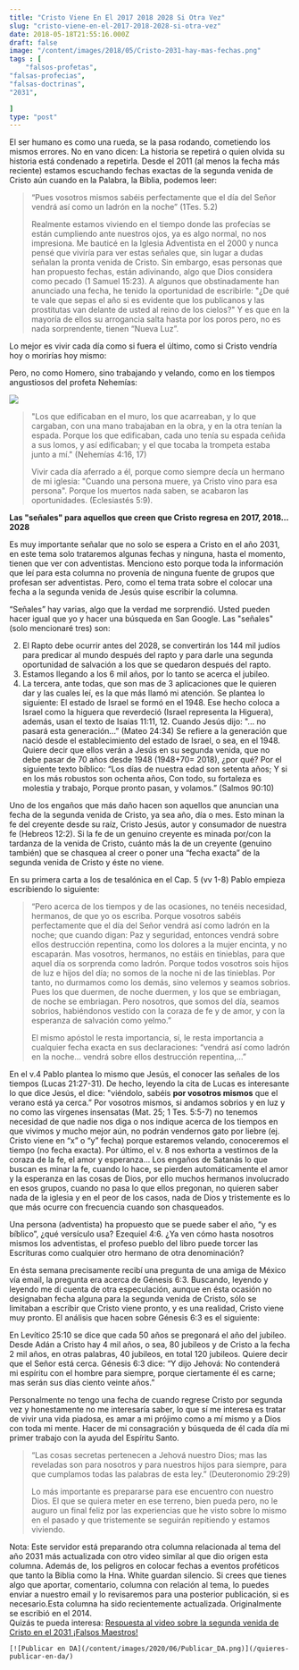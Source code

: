 ```yaml
---
title: "Cristo Viene En El 2017 2018 2028 Si Otra Vez"
slug: "cristo-viene-en-el-2017-2018-2028-si-otra-vez"
date: 2018-05-18T21:55:16.000Z
draft: false
image: "/content/images/2018/05/Cristo-2031-hay-mas-fechas.png"
tags : [
    "falsos-profetas",
"falsas-profecias",
"falsas-doctrinas",
"2031",

]
type: "post"
---
```


   El ser humano es como una rueda, se la pasa rodando, cometiendo los mismos errores. No en vano dicen: La historia se repetirá o quien olvida su historia está condenado a repetirla. Desde el 2011 (al menos la fecha más reciente) estamos escuchando fechas exactas de la segunda venida de Cristo aún cuando en la Palabra, la Biblia, podemos leer:

 
>  “Pues vosotros mismos sabéis perfectamente que el día del Señor vendrá así como un ladrón en la noche” (1Tes. 5.2)
> 
>   Realmente estamos viviendo en el tiempo donde las profecías se están cumpliendo ante nuestros ojos, ya es algo normal, no nos impresiona. Me bauticé en la Iglesia Adventista en el 2000 y nunca pensé que viviría para ver estas señales que, sin lugar a dudas señalan la pronta venida de Cristo. Sin embargo, esas personas que han propuesto fechas, están adivinando, algo que Dios considera como pecado (1 Samuel 15:23). A algunos que obstinadamente han anunciado una fecha, he tenido la oportunidad de escribirle: "¿De qué te vale que sepas el año si es evidente que los publicanos y las prostitutas van delante de usted al reino de los cielos?" Y es que en la mayoría de ellos su arrogancia salta hasta por los poros pero, no es nada sorprendente, tienen “Nueva Luz”.

 Lo mejor es vivir cada día como si fuera el último, como si Cristo vendría hoy o morirías hoy mismo:

  Pero, no como Homero, sino trabajando y velando, como en los tiempos angustiosos del profeta Nehemías:

 ![](/content/images/2017/06/15590516_1998318797062183_5444516411241205891_n.png)

 
>  "Los que edificaban en el muro, los que acarreaban, y lo que cargaban, con una mano trabajaban en la obra, y en la otra tenían la espada. Porque los que edificaban, cada uno tenía su espada ceñida a sus lomos, y así edificaban; y el que tocaba la trompeta estaba junto a mí." (Nehemías 4:16, 17)
> 
>   Vivir cada día aferrado a él, porque como siempre decía un hermano de mi iglesia: "Cuando una persona muere, ya Cristo vino para esa persona". Porque los muertos nada saben, se acabaron las oportunidades. (Eclesiastés 5:9).

 **Las "señales" para aquellos que creen que Cristo regresa en 2017, 2018… 2028**

 Es muy importante señalar que no solo se espera a Cristo en el año 2031, en este tema solo trataremos algunas fechas y ninguna, hasta el momento, tienen que ver con adventistas. Menciono esto porque toda la información que leí para esta columna no provenía de ninguna fuente de grupos que profesan ser adventistas. Pero, como el tema trata sobre el colocar una fecha a la segunda venida de Jesús quise escribir la columna.

 “Señales” hay varias, algo que la verdad me sorprendió. Usted pueden hacer igual que yo y hacer una búsqueda en San Google. Las "señales" (solo mencionaré tres) son:

 
 2. El Rapto debe ocurrir antes del 2028, se convertirán los 144 mil judíos para predicar al mundo después del rapto y para darle una segunda oportunidad de salvación a los que se quedaron después del rapto.
 4. Estamos llegando a los 6 mil años, por lo tanto se acerca el jubileo.
 6. La tercera, ante todas, que son mas de 3 aplicaciones que le quieren dar y las cuales leí, es la que más llamó mi atención. Se plantea lo siguiente: El estado de Israel se formó en el 1948. Ese hecho coloca a Israel como la higuera que reverdeció (Israel representa la Higuera), además, usan el texto de Isaías 11:11, 12. Cuando Jesús dijo: "... no pasará esta generación…” (Mateo 24:34) Se refiere a la generación que nació desde el establecimiento del estado de Israel, o sea, en el 1948. Quiere decir que ellos verán a Jesús en su segunda venida, que no debe pasar de 70 años desde 1948 (1948+70= 2018), ¿por qué? Por el siguiente texto bíblico: “Los días de nuestra edad son setenta años; Y si en los más robustos son ochenta años, Con todo, su fortaleza es molestia y trabajo, Porque pronto pasan, y volamos.” (Salmos 90:10)
 
 Uno de los engaños que más daño hacen son aquellos que anuncian una fecha de la segunda venida de Cristo, ya sea año, día o mes. Esto minan la fe del creyente desde su raíz, Cristo Jesús, autor y consumador de nuestra fe (Hebreos 12:2). Si la fe de un genuino creyente es minada por/con la tardanza de la venida de Cristo, cuánto más la de un creyente (genuino también) que se chasquea al creer o poner una “fecha exacta” de la segunda venida de Cristo y éste no viene.

 En su primera carta a los de tesalónica en el Cap. 5 (vv 1-8) Pablo empieza escribiendo lo siguiente:

 
>  “Pero acerca de los tiempos y de las ocasiones, no tenéis necesidad, hermanos, de que yo os escriba. Porque vosotros sabéis perfectamente que el día del Señor vendrá así como ladrón en la noche; que cuando digan: Paz y seguridad, entonces vendrá sobre ellos destrucción repentina, como los dolores a la mujer encinta, y no escaparán. Mas vosotros, hermanos, no estáis en tinieblas, para que aquel día os sorprenda como ladrón. Porque todos vosotros sois hijos de luz e hijos del día; no somos de la noche ni de las tinieblas. Por tanto, no durmamos como los demás, sino velemos y seamos sobrios. Pues los que duermen, de noche duermen, y los que se embriagan, de noche se embriagan. Pero nosotros, que somos del día, seamos sobrios, habiéndonos vestido con la coraza de fe y de amor, y con la esperanza de salvación como yelmo.”
> 
>   El mismo apóstol le resta importancia, sí, le resta importancia a cualquier fecha exacta en sus declaraciones: “vendrá así como ladrón en la noche… vendrá sobre ellos destrucción repentina,…”

 En el v.4 Pablo plantea lo mismo que Jesús, el conocer las señales de los tiempos (Lucas 21:27-31). De hecho, leyendo la cita de Lucas es interesante lo que dice Jesús, el dice: "viéndolo, sabéis **por vosotros mismos** que el verano está ya cerca.” Por vosotros mismos, si andamos sobrios y en luz y no como las vírgenes insensatas (Mat. 25; 1 Tes. 5:5-7) no tenemos necesidad de que nadie nos diga o nos indique acerca de los tiempos en que vivimos y mucho mejor aún, no podrán vendernos gato por liebre (ej. Cristo viene en “x” o “y” fecha) porque estaremos velando, conoceremos el tiempo (no fecha exacta). Por último, el v. 8 nos exhorta a vestirnos de la coraza de la fe, el amor y esperanza… Los engaños de Satanás lo que buscan es minar la fe, cuando lo hace, se pierden automáticamente el amor y la esperanza en las cosas de Dios, por ello muchos hermanos involucrado en esos grupos, cuando no pasa lo que ellos pregonan, no quieren saber nada de la iglesia y en el peor de los casos, nada de Dios y tristemente es lo que más ocurre con frecuencia cuando son chasqueados.

 Una persona (adventista) ha propuesto que se puede saber el año, “y es bíblico”, ¿qué versículo usa? Ezequiel 4:6. ¿Ya ven cómo hasta nosotros mismos los adventistas, el profeso pueblo del libro puede torcer las Escrituras como cualquier otro hermano de otra denominación?

 En ésta semana precisamente recibí una pregunta de una amiga de México vía email, la pregunta era acerca de Génesis 6:3. Buscando, leyendo y leyendo me di cuenta de otra especulación, aunque en ésta ocasión no designaban fecha alguna para la segunda venida de Cristo, sólo se limitaban a escribir que Cristo viene pronto, y es una realidad, Cristo viene muy pronto. El análisis que hacen sobre Génesis 6:3 es el siguiente:

 En Levítico 25:10 se dice que cada 50 años se pregonará el año del jubileo. Desde Adán a Cristo hay 4 mil años, o sea, 80 jubileos y de Cristo a la fecha 2 mil años, en otras palabras, 40 jubileos, en total 120 jubileos. Quiere decir que el Señor está cerca. Génesis 6:3 dice: “Y dijo Jehová: No contenderá mi espíritu con el hombre para siempre, porque ciertamente él es carne; mas serán sus días ciento veinte años.”

 Personalmente no tengo una fecha de cuando regrese Cristo por segunda vez y honestamente no me interesaría saber, lo que sí me interesa es tratar de vivir una vida piadosa, es amar a mi prójimo como a mí mismo y a Dios con toda mi mente. Hacer de mi consagración y búsqueda de él cada día mi primer trabajo con la ayuda del Espíritu Santo.

 
>  “Las cosas secretas pertenecen a Jehová nuestro Dios; mas las reveladas son para nosotros y para nuestros hijos para siempre, para que cumplamos todas las palabras de esta ley.” (Deuteronomio 29:29)
> 
>   Lo más importante es prepararse para ese encuentro con nuestro Dios. El que se quiera meter en ese terreno, bien pueda pero, no le auguro un final feliz por las experiencias que he visto sobre lo mismo en el pasado y que tristemente se seguirán repitiendo y estamos viviendo.

 Nota: Este servidor está preparando otra columna relacionada al tema del año 2031 más actualizada con otro video similar al que dio origen esta columna. Además de, los peligros en colocar fechas a eventos proféticos que tanto la Biblia como la Hna. White guardan silencio. Si crees que tienes algo que aportar, comentario, columna con relación al tema, lo puedes enviar a nuestro email y lo revisaremos para una posterior publicación, si es necesario.Esta columna ha sido recientemente actualizada. Originalmente se escribió en el 2014.  
 Quizás te pueda interesa: [Respuesta al video sobre la segunda venida de Cristo en el 2031 ¡Falsos Maestros!](/respuesta-al-video-sobre-la-segunda-venida-de-cristo-en-el-2031-falsos-maestros/)

    [![Publicar en DA](/content/images/2020/06/Publicar_DA.png)](/quieres-publicar-en-da/) 